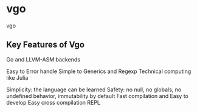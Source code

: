 # vgo
vgo

## Key Features of Vgo

Go and LLVM-ASM backends

Easy to Error handle 
Simple to Generics and Regexp
Technical computing like Julia

Simplicity: the language can be learned 
Safety: no null, no globals, no undefined behavior, immutability by default
Fast compilation and Easy to develop
Easy cross compilation
REPL
